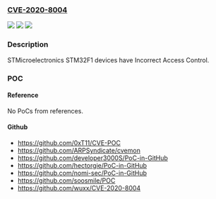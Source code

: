 ### [CVE-2020-8004](https://cve.mitre.org/cgi-bin/cvename.cgi?name=CVE-2020-8004)
![](https://img.shields.io/static/v1?label=Product&message=n%2Fa&color=blue)
![](https://img.shields.io/static/v1?label=Version&message=n%2Fa&color=blue)
![](https://img.shields.io/static/v1?label=Vulnerability&message=n%2Fa&color=brighgreen)

### Description

STMicroelectronics STM32F1 devices have Incorrect Access Control.

### POC

#### Reference
No PoCs from references.

#### Github
- https://github.com/0xT11/CVE-POC
- https://github.com/ARPSyndicate/cvemon
- https://github.com/developer3000S/PoC-in-GitHub
- https://github.com/hectorgie/PoC-in-GitHub
- https://github.com/nomi-sec/PoC-in-GitHub
- https://github.com/soosmile/POC
- https://github.com/wuxx/CVE-2020-8004


